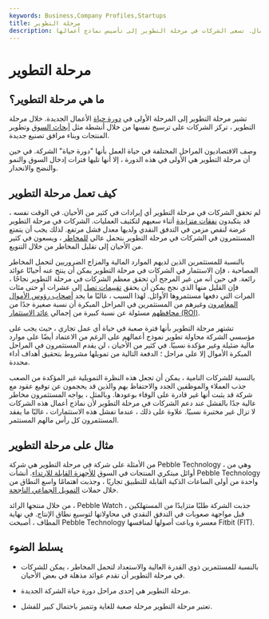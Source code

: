```yaml
---
keywords: Business,Company Profiles,Startups
title: مرحلة التطوير
description: مرحلة التطوير هي المرحلة الأولى في دورة حياة الأعمال. تسعى الشركات في مرحلة التطوير إلى تأسيس نماذج أعمالها.
---
```


# مرحلة التطوير
## ما هي مرحلة التطوير؟

تشير مرحلة التطوير إلى المرحلة الأولى في [دورة حياة](/lifecycle) الأعمال الجديدة. خلال مرحلة التطوير ، تركز الشركات على ترسيخ نفسها من خلال أنشطة مثل [أبحاث السوق](/market-research) وتطوير المنتجات وبناء مرافق تصنيع جديدة.

وصف الاقتصاديون المراحل المختلفة في حياة العمل بأنها "دورة حياة" الشركة. في حين أن مرحلة التطوير هي الأولى في هذه الدورة ، إلا أنها تليها فترات إدخال السوق والنمو والنضج والانحدار.

## كيف تعمل مرحلة التطوير

لم تحقق الشركات في مرحلة التطوير أي إيرادات في كثير من الأحيان. في الوقت نفسه ، قد يتكبدون [نفقات متزايدة](/expense) أثناء سعيهم لتكثيف العمليات. الشركات في مرحلة التطوير عرضة لنقص مزمن في التدفق النقدي ولديها معدل فشل مرتفع. لذلك يجب أن يتمتع المستثمرون في الشركات في مرحلة التطوير بتحمل عالي [للمخاطر](/risktolerance) ، ويسعون في كثير من الأحيان إلى تقليل المخاطر من خلال التنويع.

بالنسبة للمستثمرين الذين لديهم الموارد المالية والمزاج الضروريين لتحمل المخاطر المصاحبة ، فإن الاستثمار في الشركات في مرحلة التطوير يمكن أن ينتج عنه أحيانًا عوائد رائعة. في حين أنه من غير المرجح أن تحقق معظم الشركات في مرحلة التطوير نجاحًا ، فإن القليل منها الذي نجح يمكن أن يحقق [تقييمات تصل](/business-valuation) إلى عشرات أو حتى مئات المرات التي دفعها مستثمروها الأوائل. لهذا السبب ، غالبًا ما يجد [أصحاب رؤوس الأموال المغامرون](/venturecapitalist) وغيرهم من المستثمرين في المراحل المبكرة أن نسبة صغيرة جدًا من [محافظهم](/portfolio) مسئولة عن نسبة كبيرة من إجمالي [عائد الاستثمار (ROI)](/returnoninvestment).

تشتهر مرحلة التطوير بأنها فترة صعبة في حياة أي عمل تجاري ، حيث يجب على مؤسسي الشركة محاولة تطوير نموذج أعمالهم على الرغم من الاعتماد أيضًا على موارد مالية ضئيلة وغير مؤكدة نسبيًا. في كثير من الأحيان ، لن يقدم المستثمرون في المراحل المبكرة الأموال إلا على مراحل ؛ الدفعة التالية من تمويلها مشروط بتحقيق أهداف أداء محددة.

بالنسبة للشركات النامية ، يمكن أن تجعل هذه النظرة التمويلية غير المؤكدة من الصعب جذب العملاء والموظفين الجدد والاحتفاظ بهم والذين قد يحجمون عن توقيع عقود مع شركة قد يثبت أنها غير قادرة على الوفاء بوعودها. وبالمثل ، يواجه المستثمرون مخاطر عالية جدًا بالفشل عند دعم الشركات في مرحلة التطوير لأن نماذج أعمال هذه الشركات لا تزال غير مختبرة نسبيًا. علاوة على ذلك ، عندما تفشل هذه الاستثمارات ، غالبًا ما يفقد المستثمرون كل رأس مالهم المستثمر.

## مثال على مرحلة التطوير

من الأمثلة على شركة في مرحلة التطوير هي شركة Pebble Technology ، وهي من أوائل مبتكري المنتجات في السوق [للأجهزة القابلة للارتداء](/wearable-technology). أنشأت Pebble Technology واحدة من أولى الساعات الذكية القابلة للتطبيق تجاريًا ، وجذبت اهتمامًا واسع النطاق من خلال حملات [التمويل الجماعي الناجحة](/crowdfunding).

من خلال منتجها الرائد ، Pebble Watch ، جذبت الشركة طلبًا متزايدًا من المستهلكين قبل مواجهة صعوبات في التدفق النقدي في محاولاتها لتوسيع نطاق الإنتاج. في نهاية المطاف ، أصبحت Pebble Technology معسرة وباعت أصولها لمنافسها Fitbit (FIT).

## يسلط الضوء

- بالنسبة للمستثمرين ذوي القدرة العالية والاستعداد لتحمل المخاطر ، يمكن للشركات في مرحلة التطوير أن تقدم عوائد مذهلة في بعض الأحيان.

- مرحلة التطوير هي إحدى مراحل دورة حياة الشركة الجديدة.

- تعتبر مرحلة التطوير مرحلة صعبة للغاية وتتميز باحتمال كبير للفشل.

